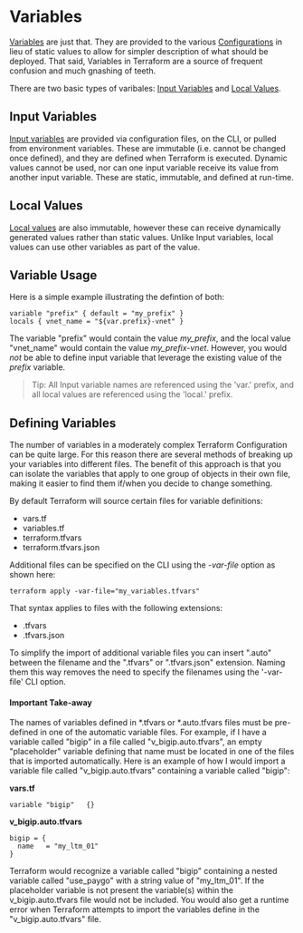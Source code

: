 # Variables

[Variables](https://www.terraform.io/language/values/variables) are just that. They are provided to the various [Configurations](https://www.terraform.io/docs/glossary#terraform-configuration) in lieu of static values to allow for simpler description of what should be deployed. That said, Variables in Terraform are a source of frequent confusion and much gnashing of teeth.

There are two basic types of varibales: [Input Variables](https://www.terraform.io/language/values/variables) and [Local Values](https://www.terraform.io/language/values/locals).

## Input Variables
[Input variables](https://www.terraform.io/language/values/variables) are provided via configuration files, on the CLI, or pulled from environment variables. These are immutable (i.e. cannot be changed once defined), and they are defined when Terraform is executed. Dynamic values cannot be used, nor can one input variable receive its value from another input variable. These are static, immutable, and defined at run-time.

## Local Values
[Local values](https://www.terraform.io/language/values/locals) are also immutable, however these can receive dynamically generated values rather than static values. Unlike Input variables, local values can use other variables as part of the value.

## Variable Usage
Here is a simple example illustrating the defintion of both:

    variable "prefix" { default = "my_prefix" }
    locals { vnet_name = "${var.prefix}-vnet" }

The variable "prefix" would contain the value *my_prefix*, and the local value "vnet_name" would contain the value *my_prefix-vnet*. However, you would *not* be able to define input variable that leverage the existing value of the *prefix* variable.

> Tip: All Input variable names are referenced using the 'var.' prefix, and all local values are referenced using the 'local.' prefix.

## Defining Variables
The number of variables in a moderately complex Terraform Configuration can be quite large. For this reason there are several methods of breaking up your variables into different files. The benefit of this approach is that you can isolate the variables that apply to one group of objects in their own file, making it easier to find them if/when you decide to change something.

By default Terraform will source certain files for variable definitions:
* vars.tf
* variables.tf
* terraform.tfvars
* terraform.tfvars.json
  
Additional files can be specified on the CLI using the *-var-file* option as shown here:

`terraform apply -var-file="my_variables.tfvars"`

That syntax applies to files with the following extensions:
* .tfvars
* .tfvars.json

To simplify the import of additional variable files you can insert ".auto" between the filename and the ".tfvars" or ".tfvars.json" extension. Naming them this way removes the need to specify the filenames using the '-var-file' CLI option. 

#### Important Take-away
The names of variables defined in *.tfvars or *.auto.tfvars files must be pre-defined in one of the automatic variable files. For example, if I have a variable called "bigip" in a file called "v_bigip.auto.tfvars", an empty "placeholder" variable defining that name must be located in one of the files that is imported automatically. Here is an example of how I would import a variable file called "v_bigip.auto.tfvars" containing a variable called "bigip":

**vars.tf**

    variable "bigip"   {}

**v_bigip.auto.tfvars**

    bigip = {
      name   = "my_ltm_01"
    }

Terraform would recognize a variable called "bigip" containing a nested variable called "use_paygo" with a string value of "my_ltm_01". If the placeholder variable is not present the variable(s) within the v_bigip.auto.tfvars file would not be included. You would also get a runtime error when Terraform attempts to import the variables define in the "v_bigip.auto.tfvars" file.